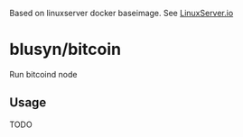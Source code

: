 Based on linuxserver docker baseimage. See [LinuxServer.io](https://www.linuxserver.io/)

# blusyn/bitcoin

Run bitcoind node

## Usage

TODO
